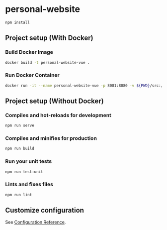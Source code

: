 # personal-website

```sh
npm install
```

## Project setup (With Docker)

### Build Docker Image

```sh
docker build -t personal-website-vue .
```

### Run Docker Container

```sh
docker run -it --name personal-website-vue -p 8081:8080 -v ${PWD}/src:/app/src/ personal-website-vue
```

## Project setup (Without Docker)

### Compiles and hot-reloads for development

```sh
npm run serve
```

### Compiles and minifies for production

```sh
npm run build
```

### Run your unit tests

```sh
npm run test:unit
```

### Lints and fixes files

```sh
npm run lint
```

## Customize configuration

See [Configuration Reference](https://cli.vuejs.org/config/).

